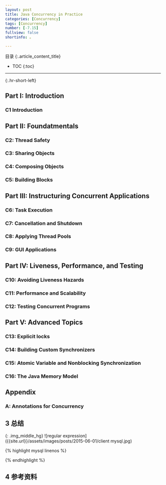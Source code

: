 ```yaml
---
layout: post
title: Java Concurrency in Practice 
categories: [Concurrency]
tags: [Concurrency]
number: [-7.15]
fullview: false
shortinfo: 。

---
```

目录
{:.article_content_title}


* TOC
{:toc}

---
{:.hr-short-left}

## Part I: Introduction

### C1 Introduction

## Part II:  Foundatmentals

### C2: Thread Safety

### C3: Sharing Objects

### C4: Composing Objects

### C5: Building Blocks


## Part III: Instructuring Concurrent Applications

### C6: Task Execution

### C7: Cancellation and Shutdown

### C8: Applying Thread Pools

### C9: GUI Applications

## Part IV: Liveness, Performance, and Testing

### C10: Avoiding Liveness Hazards

### C11: Performance and Scalability

### C12: Testing Concurrent Programs

## Part V: Advanced Topics

### C13: Explicit locks

### C14: Building Custom Synchronizers

### C15: Atomic Variable and Nonblocking Synchronization

### C16: The Java Memory Model

## Appendix

### A: Annotations for Concurrency

## 3 总结 ##


{: .img_middle_hg}
![regular expression]({{site.url}}/assets/images/posts/2015-06-01/client mysql.jpg)

{% highlight mysql linenos %}

{% endhighlight %}

## 4 参考资料 ##







